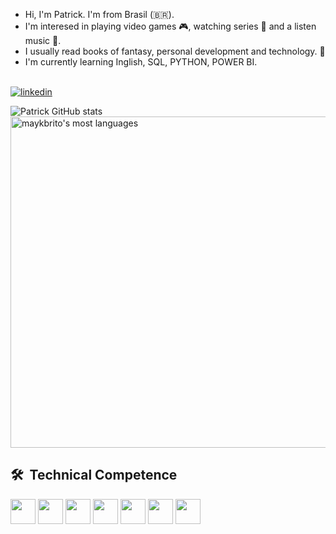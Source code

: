 
 - Hi, I'm Patrick. I'm from Brasil (🇧🇷).
- I'm interesed in playing video games 🎮, watching series 🎦 and a listen music 🎵.
- I usually read books of fantasy, personal development and technology. 📖
- I'm currently learning Inglish, SQL, PYTHON, POWER BI.
<br><br>


[![linkedin](https://img.shields.io/badge/LinkedIn-0077B5?style=for-the-badge&logo=linkedin&logoColor=white)](https://www.linkedin.com/in/patrick-strassburger/)

![Patrick GitHub stats](https://github-readme-stats.vercel.app/api?username=PatriickDe-v&show_icons=true&theme=radical)
<img width="530em" src="https://github-readme-stats.vercel.app/api/top-langs/?username=PatriickDe-v&layout=compact&theme=vision-friendly-dark" alt="maykbrito's most languages"/>

## 🛠 &nbsp;Technical Competence
<div>
<img widht="30" height="40" src="https://cdn.jsdelivr.net/gh/devicons/devicon/icons/javascript/javascript-original.svg" />
<img widht="30" height="40" src="https://cdn.jsdelivr.net/gh/devicons/devicon/icons/nodejs/nodejs-original.svg" />
<img widht="30" height="40" src="https://cdn.jsdelivr.net/gh/devicons/devicon/icons/react/react-original.svg" /> 
<img widht="30" height="40" src="https://cdn.jsdelivr.net/gh/devicons/devicon/icons/mysql/mysql-plain.svg" />
<img widht="30" height="40" src="https://cdn.jsdelivr.net/gh/devicons/devicon/icons/express/express-original.svg" />
<img widht="30" height="40" src="https://cdn.jsdelivr.net/gh/devicons/devicon/icons/git/git-original.svg">   
<img widht="30" height="40" src="https://cdn.jsdelivr.net/gh/devicons/devicon/icons/php/php-original.svg" />
          
</div>
